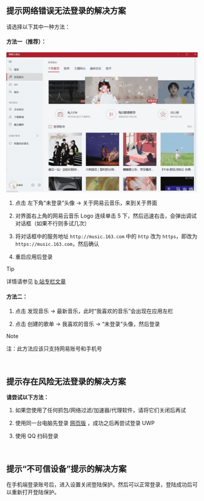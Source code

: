 ## 提示网络错误无法登录的解决方案

请选择以下其中一种方法：

#### 方法一（推荐）：

![演示动图](sethttps.gif)

1. 点击 左下角“未登录”头像 → 关于网易云音乐，来到关于界面

2. 对界面右上角的网易云音乐 Logo 连续单击 5 下，然后迅速右击，会弹出调试对话框（如果不行则多试几次）

3. 将对话框中的服务地址 `http://music.163.com` 中的 `http` 改为 `https`，即改为 `https://music.163.com`，然后确认

4. 重启应用后登录

> [!TIP]
> 详情请参见 [b 站专栏文章](https://www.bilibili.com/read/cv9556360/)

#### 方法二：

1. 点击 发现音乐 → 最新音乐，此时“我喜欢的音乐”会出现在应用左栏

2. 点击 创建的歌单 → 我喜欢的音乐 → “未登录”头像，然后登录

> [!NOTE]
> 注：此方法应该只支持网易账号和手机号

&nbsp;

## 提示存在风险无法登录的解决方案

**请尝试以下方法：**

1. 如果您使用了任何抓包/网络过滤/加速器/代理软件，请将它们关闭后再试

2. 使用同一台电脑先登录 [网页版](https://music.163.com) ，成功之后再尝试登录 UWP

3. 使用 QQ 扫码登录

&nbsp;

## 提示“不可信设备”提示的解决方案

在手机端登录账号后，进入设置关闭登陆保护。然后可以正常登录，登陆成功后可以重新打开登陆保护。
